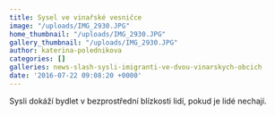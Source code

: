```yaml
---
title: Sysel ve vinařské vesničce
image: "/uploads/IMG_2930.JPG"
home_thumbnail: "/uploads/IMG_2930.JPG"
gallery_thumbnail: "/uploads/IMG_2930.JPG"
author: katerina-polednikova
categories: []
galleries: news-slash-sysli-imigranti-ve-dvou-vinarskych-obcich
date: '2016-07-22 09:08:20 +0000'
---
```

Sysli dokáží bydlet v bezprostřední blízkosti lidí, pokud je lidé
nechají.

